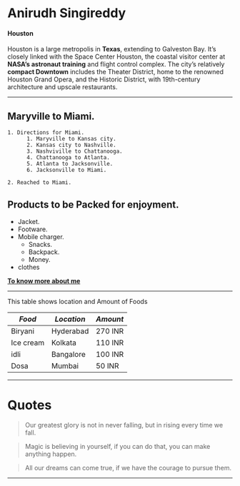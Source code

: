 # Anirudh Singireddy
#### Houston

Houston is a large metropolis in **Texas**, extending to Galveston Bay. It’s closely linked with the Space Center Houston, the coastal visitor center at **NASA’s astronaut training** and flight control complex. The city’s relatively **compact Downtown** includes the Theater District, home to the renowned Houston Grand Opera, and the Historic District, with 19th-century architecture and upscale restaurants.

---
## Maryville to Miami.
    1. Directions for Miami.
          1. Maryville to Kansas city.
          2. Kansas city to Nashville.
          3. Nashviville to Chattanooga.
          4. Chattanooga to Atlanta.
          5. Atlanta to Jacksonville.
          6. Jacksonville to Miami.

    2. Reached to Miami.     

 ## Products to be Packed for enjoyment.
* Jacket.
* Footware.
* Mobile charger.
    * Snacks.
    * Backpack.
    * Money.
* clothes

**[To know more about me](AboutMe.md)**

---

 This table shows location and Amount of Foods

| *Food*                  | *Location*        | *Amount*           |
| ----------------------- | ----------------- | ------------------ |
| Biryani                 | Hyderabad         | 270 INR            |
| Ice cream               | Kolkata           | 110 INR            |
| idli                    | Bangalore         | 100 INR            |
| Dosa                    | Mumbai            | 50 INR             |

---

# Quotes

>Our greatest glory is not in never falling, but in rising every time we fall.

>Magic is believing in yourself, if you can do that, you can make anything happen.

>All our dreams can come true, if we have the courage to pursue them. 

---

